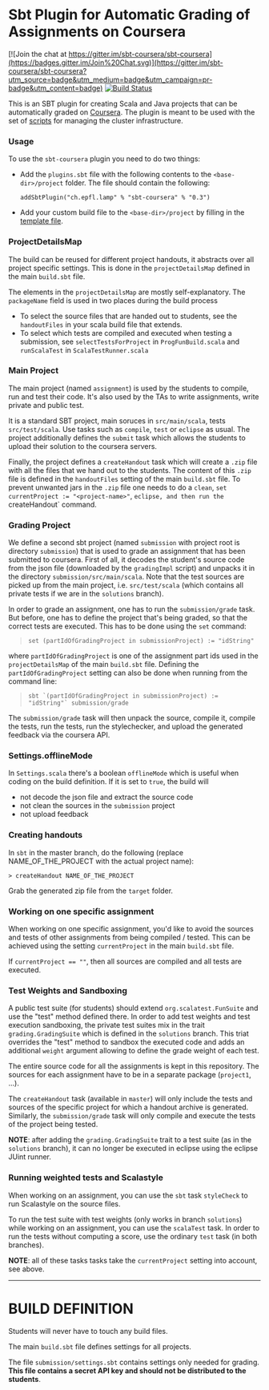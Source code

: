 # Sbt Plugin for Automatic Grading of Assignments on Coursera

[![Join the chat at https://gitter.im/sbt-coursera/sbt-coursera](https://badges.gitter.im/Join%20Chat.svg)](https://gitter.im/sbt-coursera/sbt-coursera?utm_source=badge&utm_medium=badge&utm_campaign=pr-badge&utm_content=badge) [![Build Status](https://travis-ci.org/sbt-coursera/sbt-coursera.png?branch=master)](https://travis-ci.org/sbt-coursera/sbt-coursera)

This is an SBT plugin for creating Scala and Java projects that can be automatically graded on [Coursera](https://www.coursera.org/). The plugin is meant to be used with the set of [scripts](https://github.com/sbt-coursera/cluster-management) for managing the cluster infrastructure.

### Usage

To use the `sbt-coursera` plugin you need to do two things: 
  * Add the `plugins.sbt` file with the following contents to the `<base-dir>/project` folder. The file should contain the following:
    
        addSbtPlugin("ch.epfl.lamp" % "sbt-coursera" % "0.3")

  * Add your custom build file to the `<base-dir>/project` by filling in the [template file](TODO).

### ProjectDetailsMap

The build can be reused for different project handouts, it abstracts over all project specific settings. This is done in the `projectDetailsMap` defined in the main `build.sbt` file.

The elements in the `projectDetailsMap` are mostly self-explanatory. The `packageName` field
is used in two places during the build process

  - To select the source files that are handed out to students, see the `handoutFiles` in your scala build file that extends.
  - To select which tests are compiled and executed when testing a submission, see `selectTestsForProject` in `ProgFunBuild.scala` and `runScalaTest` in `ScalaTestRunner.scala`

### Main Project

The main project (named `assignment`) is used by the students to compile, run and test their code. It's also used by the TAs to write assignments, write private and public test.

It is a standard SBT project, main soruces in `src/main/scala`, tests `src/test/scala`. Use tasks such as `compile`, `test` or `eclipse` as usual. The project additionally defines the `submit` task which allows the students to upload their solution to the coursera servers.

Finally, the project defines a `createHandout` task which will create a `.zip` file with all the files that we hand out to the students. The content of this `.zip` file is defined in the  `handoutFiles` setting of the main `build.sbt` file. To prevent unwanted jars in the `.zip` file one needs to do a `clean`, `set currentProject := "<project-name>"`, `eclipse, and then run the `createHandout` command.

### Grading Project

We define a second sbt project (named `submission` with project root is directory `submission`) that is used to grade an assignment that has been submitted to coursera. First of all,  it decodes the student's source code from the json file (downloaded by the `gradingImpl` script) and unpacks it in the directory `submission/src/main/scala`. Note that the test sources are picked up from the main project, i.e. `src/test/scala` (which contains all private tests if we are in the `solutions` branch).

In order to grade an assignment, one has to run the `submission/grade` task. But before, one has to define the project that's being graded, so that the correct tests are executed. This has to be done using the `set` command:

 > `set (partIdOfGradingProject in submissionProject) := "idString"`

where `partIdOfGradingProject` is one of the assignment part ids used in the `projectDetailsMap` of the main `build.sbt` file. Defining the `partIdOfGradingProject` setting can also be done when running from the command line:

 > ``sbt `(partIdOfGradingProject in submissionProject) := "idString"` submission/grade``

The `submission/grade` task will then unpack the source, compile it, compile the tests, run the tests, run the stylechecker, and upload the generated feedback via the coursera API.

### Settings.offlineMode

In `Settings.scala` there's a boolean `offlineMode` which is useful when coding on the build definition. If it is set to `true`, the build will

- not decode the json file and extract the source code
- not clean the sources in the `submission` project
- not upload feedback


### Creating handouts

In `sbt` in the master branch, do the following (replace NAME_OF_THE_PROJECT with the actual project name):

    > createHandout NAME_OF_THE_PROJECT

Grab the generated zip file from the `target` folder.        

### Working on one specific assignment

When working on one specific assignment, you'd like to avoid the sources and tests of other assignments from being compiled / tested. This can be achieved using the setting `currentProject` in the main `build.sbt` file.

If `currentProject == ""`, then all sources are compiled and all tests are executed.

### Test Weights and Sandboxing

A public test suite (for students) should extend `org.scalatest.FunSuite` and use the "test" method defined there. In order to add test weights and test execution sandboxing, the private test suites mix in the trait `grading.GradingSuite` which is defined in the `solutions` branch. This triat overrides the "test" method to sandbox the executed code and adds an additional `weight` argument allowing to define the grade weight of each test.

The entire source code for all the assignments is kept in this repository. The sources for each assignment have to be in a separate package (`project1`, ...).

The `createHandout` task (available in `master`) will only include the tests and sources of the specific project for which a handout archive is generated. Similarly, the `submission/grade` task will only compile and execute the tests of the project being tested.

**NOTE**: after adding the `grading.GradingSuite` trait to a test suite (as in the `solutions` branch), it can no longer be executed in eclipse using the eclipse JUint runner.

### Running weighted tests and Scalastyle

When working on an assignment, you can use the `sbt` task `styleCheck` to run Scalastyle on the source files.

To run the test suite with test weights (only works in branch `solutions`) while working on an assignment, you can use the `scalaTest` task. In order to run the tests without computing a score, use the ordinary `test` task (in both branches).

**NOTE**: all of these tasks tasks take the `currentProject` setting into account, see above.

---

# BUILD DEFINITION

Students will never have to touch any build files.

The main `build.sbt` file defines settings for all projects.

The file `submission/settings.sbt` contains settings only needed for grading. **This file contains a secret API key and should not be distributed to the students**.

